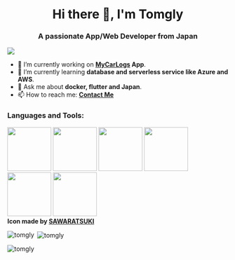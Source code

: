 <h1 align="center">Hi there 👋, I'm Tomgly</h1>
<h3 align="center">A passionate App/Web Developer from Japan</h3>
<img src="https://komarev.com/ghpvc/?username=tomgly&label=Profile%20views&color=brightgreen&style=flat"/>

- 🔭 I’m currently working on **[MyCarLogs](https://github.com/tomgly/mycarlogs) App**.
- 🌱 I’m currently learning **database and serverless service like Azure and AWS**.
- 💬 Ask me about **docker, flutter and Japan**. 
- 📫 How to reach me: **[Contact Me](https://tomgly.com/contact)**

<h3 align="left">Languages and Tools:</h3>
<p align="left">
  <img src="https://github.com/SAWARATSUKI/ServiceLogos/blob/main/Html/HTML.png?raw=true" width="100">
  <img src="https://github.com/SAWARATSUKI/ServiceLogos/blob/main/Flutter/FlutterTransparent.png?raw=true" width="100">
  <img src="https://github.com/SAWARATSUKI/ServiceLogos/blob/main/Python/Python.png?raw=true" width="100">
  <img src="https://github.com/SAWARATSUKI/ServiceLogos/blob/main/C,C%23,C++/All.png?raw=true" width="100">
  <img src="https://github.com/SAWARATSUKI/ServiceLogos/blob/main/Swift/Swift.png?raw=true" width="100">
  <img src="https://github.com/SAWARATSUKI/ServiceLogos/blob/main/Java/Java.png?raw=true" width="100">
  <br><b>Icon made by <a href="https://github.com/SAWARATSUKI" target="blank">SAWARATSUKI</a></b>
</p>
                                                                                        
<p><img align="left" src="https://github-readme-stats.vercel.app/api/top-langs?username=tomgly&layout=compact" alt="tomgly" /></p>

<p>&nbsp;<img align="center" src="https://github-readme-stats.vercel.app/api?username=tomgly" alt="tomgly" /></p>

<p><img align="center" src="https://github-readme-streak-stats.herokuapp.com/?user=tomgly&" alt="tomgly" /></p>
